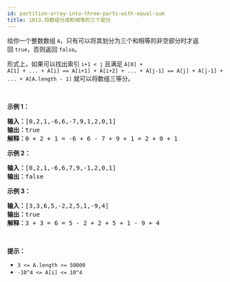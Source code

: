 ```yaml
---
id: partition-array-into-three-parts-with-equal-sum
title: 1013.将数组分成和相等的三个部分
---
```

给你一个整数数组 <code>A</code>，只有可以将其划分为三个和相等的非空部分时才返回 <code>true</code>，否则返回 <code>false</code>。

形式上，如果可以找出索引 <code>i+1 &lt; j</code> 且满足 <code>A[0] + A[1] + ... + A[i] == A[i+1] + A[i+2] + ... + A[j-1] == A[j] + A[j-1] + ... + A[A.length - 1]</code> 就可以将数组三等分。

 

**示例 1：**


<pre><strong>输入：</strong>[0,2,1,-6,6,-7,9,1,2,0,1]<br/><strong>输出：</strong>true<br/><strong>解释：</strong>0 + 2 + 1 = -6 + 6 - 7 + 9 + 1 = 2 + 0 + 1<br/></pre>

**示例 2：**


<pre><strong>输入：</strong>[0,2,1,-6,6,7,9,-1,2,0,1]<br/><strong>输出：</strong>false<br/></pre>

**示例 3：**


<pre><strong>输入：</strong>[3,3,6,5,-2,2,5,1,-9,4]<br/><strong>输出：</strong>true<br/><strong>解释：</strong>3 + 3 = 6 = 5 - 2 + 2 + 5 + 1 - 9 + 4<br/></pre>

 

**提示：**

- <code>3 &lt;= A.length &lt;= 50000</code>
- <code>-10^4 &lt;= A[i] &lt;= 10^4</code>